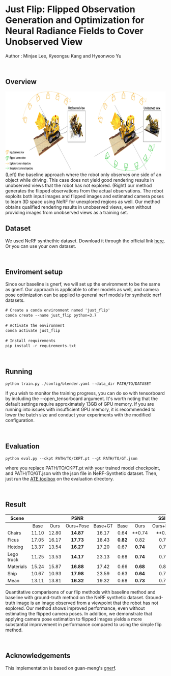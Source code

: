 # Just Flip: Flipped Observation Generation and Optimization for Neural Radiance Fields to Cover Unobserved View

Author : Minjae Lee, Kyeongsu Kang and Hyeonwoo Yu

<br/>

## Overview
<img src="figs/overview.jpeg"  width="800" height="250">
(Left) the baseline approach where the robot only observes one side of an object while driving. This case does not yield good rendering results in unobserved views that the robot has not explored. (Right) our method generates the flipped observations from the actual observations. The robot exploits both input images and flipped images and estimated camera poses to learn 3D space using NeRF for unexplored regions as well. Our method obtains qualified rendering results in unobserved views, even without providing images from unobserved views as a training set.

<br/>

## Dataset
We used NeRF synthethic dataset. Download it through the official link [here]. \
Or you can use your own dataset.

[here]: https://drive.google.com/drive/folders/128yBriW1IG_3NJ5Rp7APSTZsJqdJdfc1

<br/>

## Enviroment setup

Since our baseline is gnerf, we will set up the environment to be the same as gnerf. Our approach is applicable to other models as well, and camera pose optimization can be applied to general nerf models for synthetic nerf datasets.
```
# Create a conda environment named 'just_flip'
conda create --name just_flip python=3.7

# Activate the environment
conda activate just_flip

# Install requirements
pip install -r requirements.txt
```

<br/>


## Running

```
python train.py ./config/blender.yaml --data_dir PATH/TO/DATASET
```

If you wish to monitor the training progress, you can do so with tensorboard by including the --open_tensorboard argument. It's worth noting that the default settings require approximately 13GB of GPU memory. If you are running into issues with insufficient GPU memory, it is recommended to lower the batch size and conduct your experiments with the modified configuration.

<br/>


## Evaluation

```
python eval.py --ckpt PATH/TO/CKPT.pt --gt PATH/TO/GT.json 
```

where you replace PATH/TO/CKPT.pt with your trained model checkpoint, and PATH/TO/GT.json with the json file in NeRF-Synthetic dataset. Then, just run the [ATE toolbox](https://github.com/uzh-rpg/rpg_trajectory_evaluation) on the evaluation directory.

<br/>


## Result

|Scene|||PSNR||||SSIM||||LPIPS||
|----|:--:|:--:|:--:|:--:|:--:|:--:|:--:|:--:|:--:|:--:|:--:|:--:|
||Base|Ours|Ours+Pose|Base+GT|Base|Ours|Ours+Pose|Base+GT|Base|Ours|Ours+Pose|Base+GT|
|Chairs    |11.10|12.80|**14.87**|16.17|0.64|**0.74|**0.81|0.86|0.48|0.34|**0.24**|0.24|
|Ficus     |17.05|16.17|**17.73**|18.43|**0.82**|0.82|0.75|0.84|**0.21**|0.26|0.29|0.16|
|Hotdog    |13.37|13.54|**16.27**|17.20|0.67|**0.74**|0.76|0.80|0.45|0.36|**0.35**|0.30|
|Lego truck|11.25|13.53|**14.17**|23.13|0.68|**0.74**|0.77|0.88|0.48|0.39|**0.30**|0.11|
|Materials |15.24|15.87|**16.88**|17.42|0.66|**0.68**|0.80|0.81|0.42|0.42|**0.29**|0.30|
|Ship      |10.67|10.93|**17.98**|23.59|0.63|**0.64**|0.72|0.85|0.54|0.51|**0.31**|0.16|
|Mean      |13.11|13.81|**16.32**|19.32|0.68|**0.73**|0.77|0.84|0.43|0.38|**0.30**|0.21|

Quantitative comparisons of our flip methods with baseline method and baseline with ground-truth method on the NeRF synthetic dataset. Ground-truth image is an image observed from a viewpoint that the robot has not explored. Our method shows improved performance, even without estimating the flipped camera poses. In addition, we demonstrate that applying camera pose estimation to flipped images yields a more substantial improvement in performance compared to using the simple flip method.

<br>


## Acknowledgements
This implementation is based on guan-meng's [gnerf].

[gnerf]: https://github.com/quan-meng/gnerf
